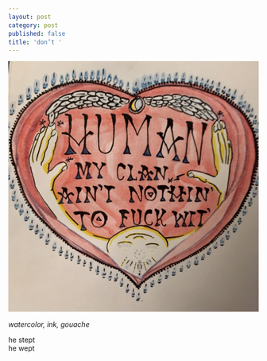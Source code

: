 ```yaml
---
layout: post
category: post
published: false
title: 'don’t '
---
```

![mines](/media/mines.jpeg)
<!--more-->
<span class='medium fr'>*watercolor, ink, gouache*</span>  
  
  
  
he stept  
he wept
